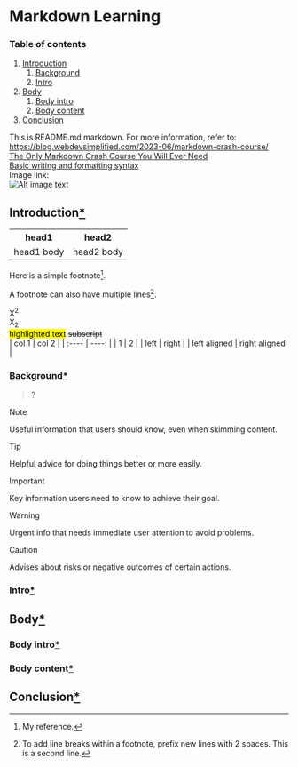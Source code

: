 # Markdown Learning
### Table of contents
1. [Introduction](#introduction)
   1. [Background](#background)
   2. [Intro](#intro)
2. [Body](#body)
   1. [Body intro](#body-intro)
   2. [Body content](#body-content)
3. [Conclusion](#conclusion)

This is README.md markdown. For more information, refer to:\
<https://blog.webdevsimplified.com/2023-06/markdown-crash-course/>\
[The Only Markdown Crash Course You Will Ever Need](https://www.youtube.com/watch?v=_PPWWRV6gbA)\
[Basic writing and formatting syntax](
https://docs.github.com/en/get-started/writing-on-github/getting-started-with-writing-and-formatting-on-github/basic-writing-and-formatting-syntax
)\
Image link:\
![Alt image text](https://myoctocat.com/assets/images/base-octocat.svg)

<h2>Introduction<a href='#table-of-contents'>*</a></h2>
<!--a name='Heading1'></a-->
<body>
<table>
  <head>
    <tr>
      <th>head1</th>
      <th>head2</th>
    </tr>
  </head>
  <body>
    <tr>
      <td>head1 body</td>
      <td>head2 body</td>
    </tr>
  </body>
</table>

Here is a simple footnote[^1].

A footnote can also have multiple lines[^2].

[^1]: My reference.
[^2]: To add line breaks within a footnote, prefix new lines with 2 spaces.
  This is a second line.

X<sup>2</sup>\
X<sub>2</sub>\
<mark>highlighted text</mark>
~~subscript~~<br/>
| col 1 | col 2 |
| :---- | ----: |
| 1     |   2   |
| left  | right |
| left aligned  | right aligned |

<h3>Background<a href='#table-of-contents'>*</a></h3>

> ?
<!-- This is comment -->
> [!NOTE]
> Useful information that users should know, even when skimming content.

> [!TIP]
> Helpful advice for doing things better or more easily.

> [!IMPORTANT]
> Key information users need to know to achieve their goal.

> [!WARNING]
> Urgent info that needs immediate user attention to avoid problems.

> [!CAUTION]
> Advises about risks or negative outcomes of certain actions.

<h3>Intro<a href='#table-of-contents'>*</a></h3>
<h2>Body<a href='#table-of-contents'>*</a></h2>
<h3>Body intro<a href='#table-of-contents'>*</a></h3>
<h3>Body content<a href='#table-of-contents'>*</a></h3>
<h2>Conclusion<a href='#table-of-contents'>*</a></h2>

